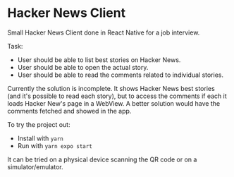 # Hacker News Client

Small Hacker News Client done in React Native for a job interview.

Task:
* User should be able to list best stories on Hacker News.
* User should be able to open the actual story.
* User should be able to read the comments related to individual stories.

Currently the solution is incomplete.
It shows Hacker News best stories (and it's possible to read each story), but to access the comments if each it loads Hacker New's page in a WebView. A better solution would have the comments fetched and showed in the app.

To try the project out:
 * Install with `yarn`
 * Run with `yarn expo start`

 It can be tried on a physical device scanning the QR code or on a simulator/emulator.
